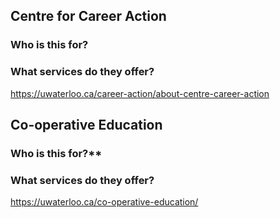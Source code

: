 ## **Centre for Career Action**

### Who is this for?
### What services do they offer?

https://uwaterloo.ca/career-action/about-centre-career-action


## **Co-operative Education**

### Who is this for?**
### What services do they offer?

https://uwaterloo.ca/co-operative-education/
